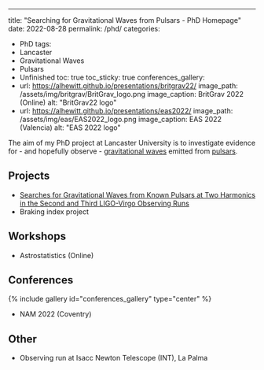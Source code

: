 ---
title: "Searching for Gravitational Waves from Pulsars - PhD Homepage"
date: 2022-08-28
permalink: /phd/
categories:
  - PhD
tags:
  - Lancaster
  - Gravitational Waves
  - Pulsars
  - Unfinished
toc: true
toc_sticky: true
conferences_gallery:
  - url: https://alhewitt.github.io/presentations/britgrav22/
    image_path: /assets/img/britgrav/BritGrav_logo.png
    image_caption: BritGrav 2022 (Online)
    alt: "BritGrav22 logo"
  - url: https://alhewitt.github.io/presentations/eas2022/
    image_path: /assets/img/eas/EAS2022_logo.png
    image_caption: EAS 2022 (Valencia)
    alt: "EAS 2022 logo"

The aim of my PhD project at Lancaster University is to investigate evidence for - and hopefully observe - [gravitational waves](https://alhewitt.github.io/overviews/gravitational-waves/) emitted from [pulsars](https://alhewitt.github.io/overviews/pulsars/). 

## Projects
  - [Searches for Gravitational Waves from Known Pulsars at Two Harmonics in the Second and Third LIGO-Virgo Observing Runs](https://alhewitt.github.io/publications/o3-known-pulsar-paper/)
  - Braking index project

## Workshops
  - Astrostatistics (Online)

## Conferences
{% include gallery id="conferences_gallery" type="center" %}
  - NAM 2022 (Coventry)

## Other
 - Observing run at Isacc Newton Telescope (INT), La Palma
